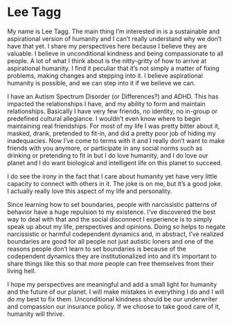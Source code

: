 # Lee Tagg

My name is Lee Tagg. The main thing I’m interested in is a sustainable and aspirational version of humanity and I can’t really understand why we don’t have that yet. I share my perspectives here because I believe they are valuable. I believe in unconditional kindness and being compassionate to all people. A lot of what I think about is the nitty-gritty of how to arrive at aspirational humanity. I find it peculiar that it’s not simply a matter of fixing problems, making changes and stepping into it. I believe aspirational humanity is possible, and we can step into it if we believe we can.

I have an Autism Spectrum Disorder (or Differences?) and ADHD. This has impacted the relationships I have, and my ability to form and maintain relationships. Basically I have very few friends, no identity, no in-group or predefined cultural allegiance. I wouldn’t even know where to begin maintaining real friendships. For most of my life I was pretty bitter about it, masked, drank, pretended to fit-in, and did a pretty poor job of hiding my inadequacies. Now I’ve come to terms with it and I really don’t want to make friends with you anymore, or participate in any social norms such as drinking or pretending to fit in but I do love humanity, and I do love our planet and I do want biological and intelligent life on this planet to succeed.

I do see the irony in the fact that I care about humanity yet have very little capacity to connect with others in it. The joke is on me, but it’s a good joke. I actually really love this aspect of my life and personality.

Since learning how to set boundaries, people with narcissistic patterns of behavior have a huge repulsion to my existence. I’ve discovered the best way to deal with that and the social disconnect I experience is to simply speak up about my life, perspectives and opinions. Doing so helps to negate narcissistic or harmful codependent dynamics and, in abstract, I’ve realized boundaries are good for all people not just autistic loners and one of the reasons people don’t learn to set boundaries is because of the codependent dynamics they are institutionalized into and it’s important to share things like this so that more people can free themselves from their living hell.

I hope my perspectives are meaningful and add a small light for humanity and the future of our planet. I will make mistakes in everything I do and I will do my best to fix them. Unconditional kindness should be our underwriter and compassion our insurance policy. If we choose to take good care of it, humanity will thrive.